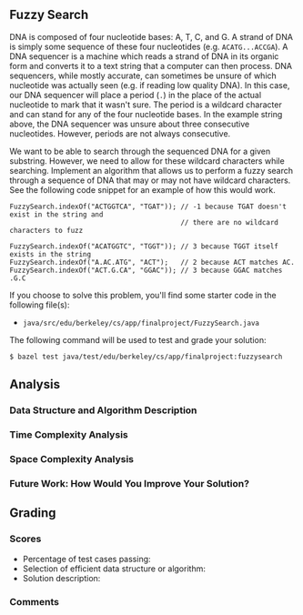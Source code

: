 Fuzzy Search
------------
DNA is composed of four nucleotide bases: A, T, C, and G. A strand of DNA is simply some sequence of
these four nucleotides (e.g. `ACATG...ACCGA`). A DNA sequencer is a machine which reads a strand of
DNA in its organic form and converts it to a text string that a computer can then process. DNA
sequencers, while mostly accurate, can sometimes be unsure of which nucleotide was actually seen
(e.g. if reading low quality DNA). In this case, our DNA sequencer will place a period (`.`) in the
place of the actual nucleotide to mark that it wasn't sure. The period is a wildcard character and
can stand for any of the four nucleotide bases. In the example string above, the DNA sequencer was
unsure about three consecutive nucleotides. However, periods are not always consecutive.

We want to be able to search through the sequenced DNA for a given substring. However, we need to
allow for these wildcard characters while searching. Implement an algorithm that allows us to
perform a fuzzy search through a sequence of DNA that may or may not have wildcard characters. See
the following code snippet for an example of how this would work.

    FuzzySearch.indexOf("ACTGGTCA", "TGAT")); // -1 because TGAT doesn't exist in the string and
                                              // there are no wildcard characters to fuzz

    FuzzySearch.indexOf("ACATGGTC", "TGGT")); // 3 because TGGT itself exists in the string
    FuzzySearch.indexOf("A.AC.ATG", "ACT");   // 2 because ACT matches AC.
    FuzzySearch.indexOf("ACT.G.CA", "GGAC")); // 3 because GGAC matches .G.C

If you choose to solve this problem, you'll find some starter code in the following file(s):

- `java/src/edu/berkeley/cs/app/finalproject/FuzzySearch.java`

The following command will be used to test and grade your solution:

    $ bazel test java/test/edu/berkeley/cs/app/finalproject:fuzzysearch

Analysis
--------
### Data Structure and Algorithm Description

### Time Complexity Analysis

### Space Complexity Analysis

### Future Work: How Would You Improve Your Solution?

Grading
-------
### Scores
- Percentage of test cases passing:
- Selection of efficient data structure or algorithm:
- Solution description:

### Comments
